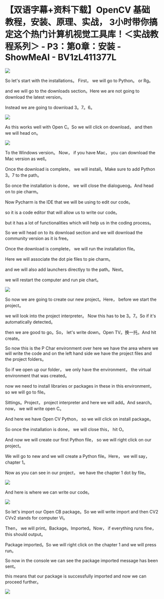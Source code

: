 # 【双语字幕+资料下载】OpenCV 基础教程，安装、原理、实战， 3小时带你搞定这个热门计算机视觉工具库！＜实战教程系列＞ - P3：第0章：安装 - ShowMeAI - BV1zL411377L

![](img/3e015471205daf99a2282111f47514a3_0.png)

So let's start with the installations。 First， we will go to Python。 or Rg。

 and we will go to the downloads section。Here we are not going to download the latest version。

 Instead we are going to download 3。7。6。

![](img/3e015471205daf99a2282111f47514a3_2.png)

As this works well with Open C。So we will click on download， and then we will head on。



![](img/3e015471205daf99a2282111f47514a3_4.png)

To the Windows version。 Now， if you have Mac， you can download the Mac version as well。

Once the download is complete， we will install。Make sure to add Python 3。7 to the path。

So once the installation is done， we will close the dialogueog。And head on to pie charm。

Now Pycharm is the IDE that we will be using to edit our code。

 so it is a code editor that will allow us to write our code。

 but it has a lot of functionalities which will help us in the coding process。

So we will head on to its download section and we will download the community version as it is free。

Once the download is complete， we will run the installation file。

Here we will associate the dot pie files to pie charm。

 and we will also add launchers directlyy to the path。Next。

 we will restart the computer and run pie chart。

![](img/3e015471205daf99a2282111f47514a3_6.png)

So now we are going to create our new project。Here， before we start the project。

 we will look into the project interpreter。 Now this has to be 3。7。So if it's automatically detected。

 then we are good to go。So， let's write down。Open TV。换一托。And hit create。

So now this is the P Char environment over here we have the area where we will write the code and on the left hand side we have the project files and the project folders。

So if we open up our folder， we only have the environment， the virtual environment that was created。

 now we need to install libraries or packages in these in this environment， so we will go to file。

Sittings。Project， project interpreter and here we will add。And search。 now， we will write open C。

And here we have Open CV Python， so we will click on install package。

So once the installation is done， we will close this， hit O。

And now we will create our first Python file， so we will right click on our project。

We will go to new and we will create a Python file。Here， we will say， chapter 1。

Now as you can see in our project， we have the chapter 1 dot by file。



![](img/3e015471205daf99a2282111f47514a3_8.png)

And here is where we can write our code。

![](img/3e015471205daf99a2282111f47514a3_10.png)

So let's import our Open CB package。So we will write import and then CV2 CVv2 stands for computer Vi。

Then， we will print。Backage。Imported。Now， if everything runs fine， this should output。

Package imported。So we will right click on the chapter 1 and we will press run。

So now in the console we can see the package imported message has been sent。

 this means that our package is successfully imported and now we can proceed further。



![](img/3e015471205daf99a2282111f47514a3_12.png)